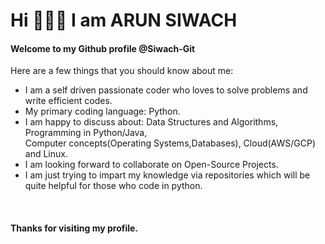 <h1>Hi 🙋🏻‍♂️ I am ARUN SIWACH</h1>
<h4>Welcome to my Github profile @Siwach-Git</h4>
<p>Here are a few things that you should know about me:</p>
<ul>
    <li>I am a self driven passionate coder who loves to solve problems and write efficient codes.</li>
    <li>My primary coding language: Python.</li>
    <li>I am happy to discuss about: Data Structures and Algorithms, Programming in Python/Java, <br>Computer concepts(Operating Systems,Databases), Cloud(AWS/GCP) and Linux.</li>
    <li>I am looking forward to collaborate on Open-Source Projects.</li>
    <li>I am just trying to impart my knowledge via repositories which will be quite helpful for those who code in python.</li>
</ul>
<br>
<h4>Thanks for visiting my profile.</h4>

<!---
Siwach-Git/Siwach-Git is a ✨ special ✨ repository because its `README.md` (this file) appears on your GitHub profile.
You can click the Preview link to take a look at your changes.
--->
